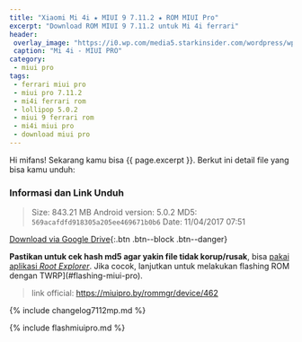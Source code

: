 ```yaml
---
title: "Xiaomi Mi 4i ★ MIUI 9 7.11.2 ★ ROM MIUI Pro"
excerpt: "Download ROM MIUI 9 7.11.2 untuk Mi 4i ferrari"
header:
 overlay_image: "https://i0.wp.com/media5.starkinsider.com/wordpress/wp-content/uploads/2014/12/Xiaomi-Mi-4-Android-Smartphone.jpg"
 caption: "Mi 4i - MIUI PRO"
category:
 - miui pro
tags:
 - ferrari miui pro
 - miui pro 7.11.2
 - mi4i ferrari rom
 - lollipop 5.0.2
 - miui 9 ferrari rom
 - mi4i miui pro
 - download miui pro
---
```


Hi mifans! Sekarang kamu bisa {{ page.excerpt }}. Berkut ini detail file yang bisa kamu unduh:


### Informasi dan Link Unduh

> Size: 843.21 MB
> Android version: 5.0.2
> MD5: `569acafdfd918305a205ee469671b0b6`
> Date: 11/04/2017 07:51

[Download via Google Drive](/dl/drive?id=13oaTvxGgcaSsTMloPakT_G4xO0ZcxmO3&name=miuipro_v5.0.2_ferrari_7.11.2.zip&size=843M){:.btn .btn--block .btn--danger}

**Pastikan untuk cek hash md5 agar yakin file tidak korup/rusak**, bisa [pakai aplikasi _Root Explorer_](/check-file-integrity-hash-md5-dengan-root-explorer).
Jika cocok, lanjutkan untuk melakukan flashing ROM dengan TWRP](#flashing-miui-pro).

> link official: https://miuipro.by/rommgr/device/462

{% include changelog7112mp.md %}

{% include flashmiuipro.md %}
